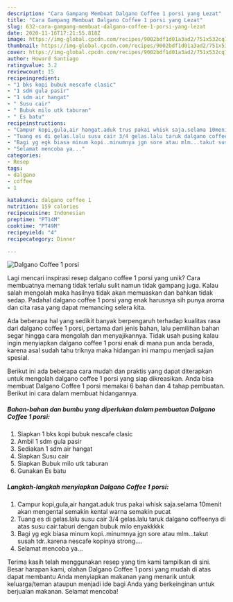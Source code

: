 ```yaml
---
description: "Cara Gampang Membuat Dalgano Coffee 1 porsi yang Lezat"
title: "Cara Gampang Membuat Dalgano Coffee 1 porsi yang Lezat"
slug: 632-cara-gampang-membuat-dalgano-coffee-1-porsi-yang-lezat
date: 2020-11-16T17:21:55.818Z
image: https://img-global.cpcdn.com/recipes/9002bdf1d01a3ad2/751x532cq70/dalgano-coffee-1-porsi-foto-resep-utama.jpg
thumbnail: https://img-global.cpcdn.com/recipes/9002bdf1d01a3ad2/751x532cq70/dalgano-coffee-1-porsi-foto-resep-utama.jpg
cover: https://img-global.cpcdn.com/recipes/9002bdf1d01a3ad2/751x532cq70/dalgano-coffee-1-porsi-foto-resep-utama.jpg
author: Howard Santiago
ratingvalue: 3.2
reviewcount: 15
recipeingredient:
- "1 bks kopi bubuk nescafe clasic"
- "1 sdm gula pasir"
- "1 sdm air hangat"
- " Susu cair"
- " Bubuk milo utk taburan"
- " Es batu"
recipeinstructions:
- "Campur kopi,gula,air hangat.aduk trus pakai whisk saja.selama 10menit akan mengental semakin kental warna semakin pucat"
- "Tuang es di gelas.lalu susu cair 3/4 gelas.lalu taruk dalgano coffeenya di atas susu cair.taburi dengan bubuk milo enyakkkkk"
- "Bagi yg egk biasa minum kopi..minumnya jgn sore atau mlm...takut susah tdr..karena nescafe kopinya strong...."
- "Selamat mencoba ya..."
categories:
- Resep
tags:
- dalgano
- coffee
- 1

katakunci: dalgano coffee 1 
nutrition: 159 calories
recipecuisine: Indonesian
preptime: "PT14M"
cooktime: "PT49M"
recipeyield: "4"
recipecategory: Dinner

---
```



![Dalgano Coffee 1 porsi](https://img-global.cpcdn.com/recipes/9002bdf1d01a3ad2/751x532cq70/dalgano-coffee-1-porsi-foto-resep-utama.jpg)

Lagi mencari inspirasi resep dalgano coffee 1 porsi yang unik? Cara membuatnya memang tidak terlalu sulit namun tidak gampang juga. Kalau salah mengolah maka hasilnya tidak akan memuaskan dan bahkan tidak sedap. Padahal dalgano coffee 1 porsi yang enak harusnya sih punya aroma dan cita rasa yang dapat memancing selera kita.



Ada beberapa hal yang sedikit banyak berpengaruh terhadap kualitas rasa dari dalgano coffee 1 porsi, pertama dari jenis bahan, lalu pemilihan bahan segar hingga cara mengolah dan menyajikannya. Tidak usah pusing kalau ingin menyiapkan dalgano coffee 1 porsi enak di mana pun anda berada, karena asal sudah tahu triknya maka hidangan ini mampu menjadi sajian spesial.


Berikut ini ada beberapa cara mudah dan praktis yang dapat diterapkan untuk mengolah dalgano coffee 1 porsi yang siap dikreasikan. Anda bisa membuat Dalgano Coffee 1 porsi memakai 6 bahan dan 4 tahap pembuatan. Berikut ini cara dalam membuat hidangannya.

<!--inarticleads1-->

##### Bahan-bahan dan bumbu yang diperlukan dalam pembuatan Dalgano Coffee 1 porsi:

1. Siapkan 1 bks kopi bubuk nescafe clasic
1. Ambil 1 sdm gula pasir
1. Sediakan 1 sdm air hangat
1. Siapkan  Susu cair
1. Siapkan  Bubuk milo utk taburan
1. Gunakan  Es batu




<!--inarticleads2-->

##### Langkah-langkah menyiapkan Dalgano Coffee 1 porsi:

1. Campur kopi,gula,air hangat.aduk trus pakai whisk saja.selama 10menit akan mengental semakin kental warna semakin pucat
1. Tuang es di gelas.lalu susu cair 3/4 gelas.lalu taruk dalgano coffeenya di atas susu cair.taburi dengan bubuk milo enyakkkkk
1. Bagi yg egk biasa minum kopi..minumnya jgn sore atau mlm...takut susah tdr..karena nescafe kopinya strong....
1. Selamat mencoba ya...




Terima kasih telah menggunakan resep yang tim kami tampilkan di sini. Besar harapan kami, olahan Dalgano Coffee 1 porsi yang mudah di atas dapat membantu Anda menyiapkan makanan yang menarik untuk keluarga/teman ataupun menjadi ide bagi Anda yang berkeinginan untuk berjualan makanan. Selamat mencoba!

